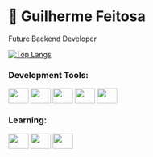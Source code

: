 # 👋 Guilherme Feitosa
Future Backend Developer

[![Top Langs](https://github-readme-stats.vercel.app/api/top-langs/?username=guilherme-fcm&layout=compact&theme=dark)](https://github.com/anuraghazra/github-readme-stats)

### Development Tools:
<div style="display: inline_block">
  <img align="center" height="30" width="40" src="https://cdn.jsdelivr.net/gh/devicons/devicon/icons/windows8/windows8-original.svg" />
  <img align="center" height="30" width="40" src="https://cdn.jsdelivr.net/gh/devicons/devicon/icons/vscode/vscode-original.svg" />
  <img align="center" height="30" width="40" src="https://cdn.jsdelivr.net/gh/devicons/devicon/icons/npm/npm-original-wordmark.svg" />
  <img align="center" height="30" width="40" src="https://cdn.jsdelivr.net/gh/devicons/devicon/icons/composer/composer-original.svg" />
  <img align="center" height="30" width="40" src="https://cdn.jsdelivr.net/gh/devicons/devicon/icons/postgresql/postgresql-original.svg" />

</div>

### Learning:
<div style="display: inline_block">
 <img align="center" height="30" width="40" src="https://cdn.jsdelivr.net/gh/devicons/devicon/icons/java/java-original.svg" />
 <img align="center" height="30" width="40" src="https://cdn.jsdelivr.net/gh/devicons/devicon/icons/typescript/typescript-plain.svg" />
 <img align="center" height="30" width="40" src="https://cdn.jsdelivr.net/gh/devicons/devicon/icons/react/react-original.svg" />
</div>
